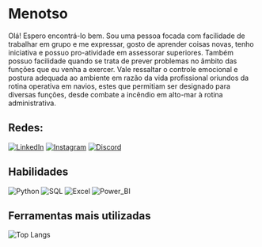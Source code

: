 # Menotso
Olá! Espero encontrá-lo bem.
Sou uma pessoa focada com facilidade de trabalhar em grupo e me expressar, gosto de aprender coisas novas, tenho iniciativa e possuo pro-atividade em assessorar superiores. Também possuo facilidade quando se trata de prever problemas no âmbito das funções que eu venha a exercer. Vale ressaltar o controle emocional e postura adequada ao ambiente em razão da vida profissional oriundos da rotina operativa em navios, estes que permitiam ser designado para diversas funções, desde combate a incêndio em alto-mar à rotina administrativa.
## Redes:
[![LinkedIn](https://img.shields.io/badge/LinkedIn-000?style=for-the-badge&logo=linkedin&logoColor=0E76A8)](https://www.linkedin.com/in/guilherme-bibiano/)
[![Instagram](https://img.shields.io/badge/Instagram-000?style=for-the-badge&logo=instagram)](https://www.instagram.com/bibiano.ds/)
[![Discord](https://img.shields.io/badge/Discord-000?style=for-the-badge&logo=discord)](https://discord.com/users/226839699275120642)
## Habilidades
![Python](https://img.shields.io/badge/Python-000?style=for-the-badge&logo=python)
![SQL](https://img.shields.io/badge/sql-000?style=for-the-badge&logo=mysql&logoColor=00FFFF)
![Excel](https://img.shields.io/badge/Excel-000?style=for-the-badge&logo=microsoftexcel&logoColor=3CB371)
![Power_BI](https://img.shields.io/badge/Power_Bi-000?style=for-the-badge&logo=powerbi)
## Ferramentas mais utilizadas
![Top Langs](https://github-readme-stats-git-masterrstaa-rickstaa.vercel.app/api/top-langs/?username=Menotso&bg_color=000&border_color=30A3DC&title_color=E94D5F&text_color=FFF)
